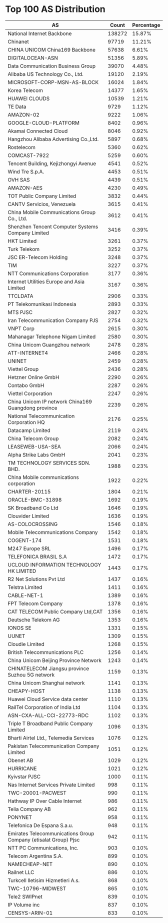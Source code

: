 # Top 100 AS Distribution
| AS | Count | Percentage |
|----|----|----|
| National Internet Backbone | 138272 | 15.87% |
| Chinanet | 97719 | 11.21% |
| CHINA UNICOM China169 Backbone | 57638 | 6.61% |
| DIGITALOCEAN-ASN | 51356 | 5.89% |
| Data Communication Business Group | 39070 | 4.48% |
| Alibaba US Technology Co., Ltd. | 19120 | 2.19% |
| MICROSOFT-CORP-MSN-AS-BLOCK | 16024 | 1.84% |
| Korea Telecom | 14377 | 1.65% |
| HUAWEI CLOUDS | 10539 | 1.21% |
| TE Data | 9729 | 1.12% |
| AMAZON-02 | 9222 | 1.06% |
| GOOGLE-CLOUD-PLATFORM | 8402 | 0.96% |
| Akamai Connected Cloud | 8046 | 0.92% |
| Hangzhou Alibaba Advertising Co.,Ltd. | 5897 | 0.68% |
| Rostelecom | 5360 | 0.62% |
| COMCAST-7922 | 5259 | 0.60% |
| Tencent Building, Kejizhongyi Avenue | 4541 | 0.52% |
| Wind Tre S.p.A. | 4453 | 0.51% |
| OVH SAS | 4439 | 0.51% |
| AMAZON-AES | 4230 | 0.49% |
| TOT Public Company Limited | 3832 | 0.44% |
| CANTV Servicios, Venezuela | 3615 | 0.41% |
| China Mobile Communications Group Co., Ltd. | 3612 | 0.41% |
| Shenzhen Tencent Computer Systems Company Limited | 3416 | 0.39% |
| HKT Limited | 3261 | 0.37% |
| Turk Telekom | 3252 | 0.37% |
| JSC ER-Telecom Holding | 3248 | 0.37% |
| TIM | 3227 | 0.37% |
| NTT Communications Corporation | 3177 | 0.36% |
| Internet Utilities Europe and Asia Limited | 3167 | 0.36% |
| TTCLDATA | 2906 | 0.33% |
| PT Telekomunikasi Indonesia | 2893 | 0.33% |
| MTS PJSC | 2827 | 0.32% |
| Iran Telecommunication Company PJS | 2754 | 0.32% |
| VNPT Corp | 2615 | 0.30% |
| Mahanagar Telephone Nigam Limited | 2580 | 0.30% |
| China Unicom Guangzhou network | 2478 | 0.28% |
| ATT-INTERNET4 | 2466 | 0.28% |
| UNINET | 2459 | 0.28% |
| Viettel Group | 2436 | 0.28% |
| Hetzner Online GmbH | 2290 | 0.26% |
| Contabo GmbH | 2287 | 0.26% |
| Viettel Corporation | 2247 | 0.26% |
| China Unicom IP network China169 Guangdong province | 2239 | 0.26% |
| National Telecommunication Corporation HQ | 2176 | 0.25% |
| Datacamp Limited | 2119 | 0.24% |
| China Telecom Group | 2082 | 0.24% |
| LEASEWEB-USA-SEA | 2066 | 0.24% |
| Alpha Strike Labs GmbH | 2041 | 0.23% |
| TM TECHNOLOGY SERVICES SDN. BHD. | 1988 | 0.23% |
| China Mobile communications corporation | 1922 | 0.22% |
| CHARTER-20115 | 1804 | 0.21% |
| ORACLE-BMC-31898 | 1692 | 0.19% |
| SK Broadband Co Ltd | 1646 | 0.19% |
| Clouvider Limited | 1636 | 0.19% |
| AS-COLOCROSSING | 1546 | 0.18% |
| Mobile Telecommunications Company | 1542 | 0.18% |
| COGENT-174 | 1531 | 0.18% |
| M247 Europe SRL | 1496 | 0.17% |
| TELEFONICA BRASIL S.A | 1472 | 0.17% |
| UCLOUD INFORMATION TECHNOLOGY HK LIMITED | 1443 | 0.17% |
| R2 Net Solutions Pvt Ltd | 1437 | 0.16% |
| Telstra Limited | 1411 | 0.16% |
| CABLE-NET-1 | 1389 | 0.16% |
| FPT Telecom Company | 1378 | 0.16% |
| CAT TELECOM Public Company Ltd,CAT | 1356 | 0.16% |
| Deutsche Telekom AG | 1353 | 0.16% |
| IONOS SE | 1331 | 0.15% |
| UUNET | 1309 | 0.15% |
| Cloudie Limited | 1268 | 0.15% |
| British Telecommunications PLC | 1256 | 0.14% |
| China Unicom Beijing Province Network | 1243 | 0.14% |
| CHINATELECOM Jiangsu province Suzhou 5G network | 1159 | 0.13% |
| China Unicom Shanghai network | 1141 | 0.13% |
| CHEAPY-HOST | 1138 | 0.13% |
| Huawei Cloud Service data center | 1110 | 0.13% |
| RailTel Corporation of India Ltd | 1104 | 0.13% |
| ASN-CXA-ALL-CCI-22773-RDC | 1102 | 0.13% |
| Triple T Broadband Public Company Limited | 1096 | 0.13% |
| Bharti Airtel Ltd., Telemedia Services | 1076 | 0.12% |
| Pakistan Telecommunication Company Limited | 1051 | 0.12% |
| Obenet AB | 1029 | 0.12% |
| HURRICANE | 1021 | 0.12% |
| Kyivstar PJSC | 1000 | 0.11% |
| Nas Internet Services Private Limited | 998 | 0.11% |
| TWC-20001-PACWEST | 990 | 0.11% |
| Hathway IP Over Cable Internet | 986 | 0.11% |
| Telia Company AB | 962 | 0.11% |
| PONYNET | 958 | 0.11% |
| Telefonica De Espana S.a.u. | 948 | 0.11% |
| Emirates Telecommunications Group Company (etisalat Group) Pjsc | 942 | 0.11% |
| NTT PC Communications, Inc. | 903 | 0.10% |
| Telecom Argentina S.A. | 899 | 0.10% |
| NAMECHEAP-NET | 890 | 0.10% |
| Railnet LLC | 886 | 0.10% |
| Turkcell Iletisim Hizmetleri A.s. | 868 | 0.10% |
| TWC-10796-MIDWEST | 865 | 0.10% |
| Tele2 SWIPnet | 839 | 0.10% |
| IP Volume inc | 837 | 0.10% |
| CENSYS-ARIN-01 | 833 | 0.10% |
